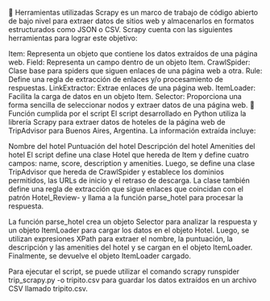 🔵 Herramientas utilizadas
Scrapy es un marco de trabajo de código abierto de bajo nivel para extraer datos de sitios web y almacenarlos en formatos estructurados como JSON o CSV. Scrapy cuenta con las siguientes herramientas para lograr este objetivo:

Item: Representa un objeto que contiene los datos extraídos de una página web.
Field: Representa un campo dentro de un objeto Item.
CrawlSpider: Clase base para spiders que siguen enlaces de una página web a otra.
Rule: Define una regla de extracción de enlaces y/o procesamiento de respuestas.
LinkExtractor: Extrae enlaces de una página web.
ItemLoader: Facilita la carga de datos en un objeto Item.
Selector: Proporciona una forma sencilla de seleccionar nodos y extraer datos de una página web.
🔴 Función cumplida por el script
El script desarrollado en Python utiliza la librería Scrapy para extraer datos de hoteles de la página web de TripAdvisor para Buenos Aires, Argentina. La información extraída incluye:

Nombre del hotel
Puntuación del hotel
Descripción del hotel
Amenities del hotel
El script define una clase Hotel que hereda de Item y define cuatro campos: name, score, description y amenities. Luego, se define una clase TripAdvisor que hereda de CrawlSpider y establece los dominios permitidos, las URLs de inicio y el retraso de descarga. La clase también define una regla de extracción que sigue enlaces que coincidan con el patrón Hotel_Review- y llama a la función parse_hotel para procesar la respuesta.

La función parse_hotel crea un objeto Selector para analizar la respuesta y un objeto ItemLoader para cargar los datos en el objeto Hotel. Luego, se utilizan expresiones XPath para extraer el nombre, la puntuación, la descripción y las amenities del hotel y se cargan en el objeto ItemLoader. Finalmente, se devuelve el objeto ItemLoader cargado.

Para ejecutar el script, se puede utilizar el comando scrapy runspider trip_scrapy.py -o tripito.csv para guardar los datos extraídos en un archivo CSV llamado tripito.csv.
